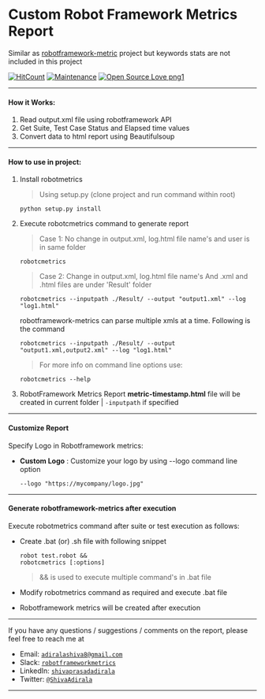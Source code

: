 # Custom Robot Framework Metrics Report

Similar as [robotframework-metric](https://github.com/adiralashiva8/robotframework-metrics) project but keywords stats are not included in this project

[![HitCount](http://hits.dwyl.io/adiralashiva8/robotframework-metrics-custom.svg)](http://hits.dwyl.io/adiralashiva8/robotframework-metrics-custom)
[![Maintenance](https://img.shields.io/badge/Maintained%3F-yes-green.svg)](https://GitHub.com/Naereen/StrapDown.js/graphs/commit-activity)
[![Open Source Love png1](https://badges.frapsoft.com/os/v1/open-source.png?v=103)](https://github.com/ellerbrock/open-source-badges/)

---

#### How it Works:

1. Read output.xml file using robotframework API
2. Get Suite, Test Case Status and Elapsed time values
3. Convert data to html report using Beautifulsoup

---

#### How to use in project:

1. Install robotmetrics 

    > Using setup.py (clone project and run command within root)
    ```
    python setup.py install
    ```

2. Execute robotcmetrics command to generate report

    > Case 1: No change in output.xml, log.html file name's and user is in same folder
    ```
    robotcmetrics
    ```
    > Case 2: Change in output.xml, log.html file name's And .xml and .html files are under 'Result' folder
    ```
    robotcmetrics --inputpath ./Result/ --output "output1.xml" --log "log1.html"
    ```
    robotframework-metrics can parse multiple xmls at a time. Following is the command
    ```
    robotcmetrics --inputpath ./Result/ --output "output1.xml,output2.xml" --log "log1.html"
    ```
    
    > For more info on command line options use:

    ```
    robotcmetrics --help
    ```
    
3. RobotFramework Metrics Report __metric-timestamp.html__ file will be created in current folder | `-inputpath` if specified

---

#### Customize Report

Specify Logo in Robotframework metrics: 

 - __Custom Logo__ : Customize your logo by using --logo command line option

     ```
     --logo "https://mycompany/logo.jpg"
     ```
---

#### Generate robotframework-metrics after execution

Execute robotmetrics command after suite or test execution as follows:

 - Create .bat (or) .sh file with following snippet

    ```
    robot test.robot &&
    robotcmetrics [:options]
    ```

    > && is used to execute multiple command's in .bat file

  - Modify robotmetrics command as required and execute .bat file
  
  - Robotframework metrics will be created after execution

---

If you have any questions / suggestions / comments on the report, please feel free to reach me at

 - Email: <a href="mailto:adiralashiva8@gmail.com?Subject=Robotframework%20Metrics" target="_blank">`adiralashiva8@gmail.com`</a> 
 - Slack: <a href="https://robotframework.slack.com/messages/robotframeworkmetrics" target="_blank">`robotframeworkmetrics`</a>
 - LinkedIn: <a href="https://www.linkedin.com/in/shivaprasadadirala/" target="_blank">`shivaprasadadirala`</a>
 - Twitter: <a href="https://twitter.com/ShivaAdirala" target="_blank">`@ShivaAdirala`</a>

---